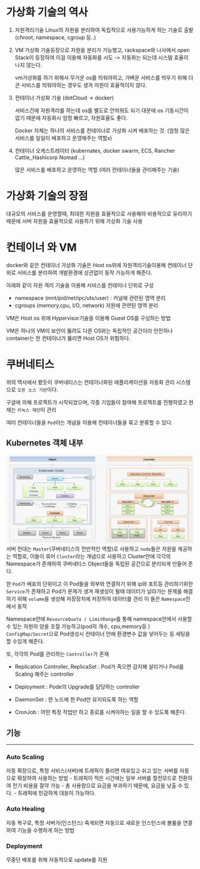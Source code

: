 # 가상화 기술의 역사

1. 자원격리기술 Linux의 자원을 분리하여 독립적으로 사용가능하게 하는 기술로 출발 (chroot, namespace, cgroup 등..)

2. VM 가상화 기술등장으로 자원을 분리가 가능했고, rackspace와 나사에서 open Stack이 등장하여 이걸 이용해 자동화를 시도 -> 자동화는 되는데 시스템 효율이 나지 않는다.

   vm가상화를 하기 위해서 무거운 os를 띄워야하고, 가벼운 서비스를 띄우기 위해 더 큰 서비스를 띄워야하는 경우도 생겨 자원이 효율적이지 않다.

3. 컨테이너 가상화 기술 (dotCloud -> docker)

   서비스간에 자원격리를 하는데 os를 별도로 안띄워도 되기 대문에 os 기동시간이 없기 때문에 자동화시 엄청 빠르고, 자원효율도 좋다.

   Docker 자체는 하나의 서비스를 컨테이너로 가상화 시켜 배포하는 것. (엄청 많은 서비스를 일일이 배포하고 운영해주는 역할x)

4. 컨테이너 오케스트레이터 (kubernates, docker swarm, ECS, Rancher Cattle,,Hashicorp Nomad ...)

   많은 서비스를 배포하고 운영하는 역할 (여러 컨테이너들을 관리해주는 기술)

# 가상화 기술의 장점

대규모의 서비스를 운영할때, 최대한 자원을 효율적으로 사용해야 비용적으로 유리하기 때문에 서버 자원을 효율적으로 사용하기 위해 가상화 기술 사용

# 컨테이너 와 VM

docker와 같은 컨테이너 가상화 기술은 Host os위에 자원격리기술이용해 컨테이너 단위로 서비스를 분리하여 개발환경에 상관없이 동작 가능하게 해준다.

아래와 같이 자원 격리 기술을 이용해 서비스를 컨테이너 단위로 구성

- namespace (mnt/pid/net/ipc/uts/user) : 커널에 관련된 영역 분리
- cgroups (memory,cpu, I/O, network) 자원에 관련된 영역 분리

VM은 Host os 위에 Hypervisor기술을 이용해 Guest OS를 구성하는 방법

VM은 하나의 VM이 보안이 뚫려도 다른 OS와는 독립적인 공간이라 안전하나 container는 한 컨테이너가 뚫리면 Host OS가 위험하다.

# 쿠버네티스

위의 역사에서 봤듯이 쿠버네티스는 컨테이너화된 애플리케이션을 자동화 관리 시스템으로 `오픈 소스 기반`이다.

구글에 의해 프로젝트가 시작되었으며, 각종 기업들이 참여해 프로젝트를 진행하였고 현재는 `리눅스 재단`이 관리

여러 컨테이너들을 `Pod`라는 개념을 이용해 컨테이너들을 묶고 분류할 수 있다.

## Kubernetes 객체 내부

![k8s Object](/devOps/kubernetes/image/k8sObject.PNG)
서버 한대는 `Master`(쿠버네티스의 전반적인 역할)로 사용하고 `node`들은 자원을 제공하는 역할로, 이들이 묶어 `Cluster`라는 개념으로 사용하고 Cluster안에 각각의 Namespace가 존재하여 쿠버네티스 Object들을 독립된 공간으로 분리되게 만들어 준다.

한 `Pod`가 배포의 단위이고 이 Pod들을 외부와 연결하기 위해 ip와 포트등 관리하기위한 `Service`가 존재하고 Pod가 문제가 생겨 재생성이 될때 데이터가 날라가는 문제를 해결하기 위해 `volume`을 생성해 저장장치에 저장하여 데이터를 관리
이 들은 `Namespace`안에서 동작

Namespace안에 `ResourceQuota / LimitRange`를 통해 namespace안에서 사용할 수 있는 자원의 양을 조절 가능하고(pod의 개수, cpu,memory등 ) `ConfigMap/Secret`으로 Pod생성시 컨테이너 안에 환경변수 값을 넣어두는 등 세팅을 할 수있게 해준다.

또, 각각의 Pod를 관리하는 `Controller`가 존재

- Replication Controller, ReplicaSet : Pod가 죽으면 감지해 살리거나 Pod를 Scaling 해주는 controller

- Deployment : Pode의 Upgrade를 담당하는 controller
- DaemonSet : 한 노드에 한 Pod만 유지되도록 하는 역할
- CronJob : 어떤 특정 작업만 하고 종료를 시켜야하는 일을 할 수 있도록 해준다.

## 기능

---

### Auto Scaling

자동 확장으로, 특정 서비스(서버)에 트래픽이 몰리면 여유있고 쉬고 있는 서버를 자동으로 확장하여 사용하는 방법 - 트래픽이 적은 시간에는 일부 서버를 절전모드로 전환하여 전기 비용을 절약 가능 - 총 사용량으로 요금을 부과하기 때문에, 요금을 낮출 수 있다. - 트래픽에 민감하게 대응이 가능하다.

### Auto Healing

자동 복구로, 특정 서버가(인스턴스) 죽게되면 자동으로 새로운 인스턴스에 볼륨을 연결하여 기능을 수행하게 하는 방법

### Deployment

무중단 배포를 위해 자동적으로 update를 지원
